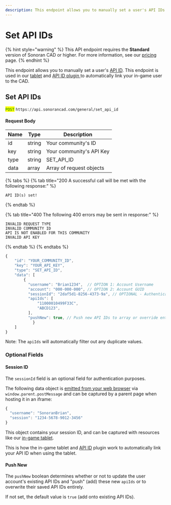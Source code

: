 ```yaml
---
description: This endpoint allows you to manually set a user's API IDs.
---
```


# Set API IDs

{% hint style="warning" %}
This API endpoint requires the **Standard** version of Sonoran CAD or higher. For more information, see our [pricing ](../../../pricing/faq/)page.
{% endhint %}

This endpoint allows you to manually set a user's [API ID](../../getting-started/setting-your-api-id.md). This endpoint is used in our [tablet](broken-reference) and [API ID plugin ](broken-reference)to automatically link your in-game user to the CAD.

## Set API IDs

<mark style="color:green;">`POST`</mark> `https://api.sonorancad.com/general/set_api_id`

#### Request Body

| Name | Type   | Description              |
| ---- | ------ | ------------------------ |
| id   | string | Your community's ID      |
| key  | string | Your community's API Key |
| type | string | SET\_API\_ID             |
| data | array  | Array of request objects |

{% tabs %}
{% tab title="200 A successful call will be met with the following response:" %}
```
API ID(s) set!
```
{% endtab %}

{% tab title="400 The following 400 errors may be sent in response:" %}
```http
INVALID REQUEST TYPE
INVALID COMMUNITY ID
API IS NOT ENABLED FOR THIS COMMUNITY
INVALID API KEY
```
{% endtab %}
{% endtabs %}

```javascript
{
    "id": "YOUR_COMMUNITY_ID",
    "key": "YOUR_API_KEY",
    "type": "SET_API_ID",
    "data": [
        {
          "username": "Brian1234",  // OPTION 1: Account Username
          "account": "000-000-000", // OPTION 2: Account GUID
          "sessionId": "2daf5d1-8256-4373-9a", // OPTIONAL - Authentication
          "apiIds": [
              "11000010499F33C",
              "ABCD123",
          ],
          "pushNew": true, // Push new API IDs to array or override entirely
		    }
    ]
}
```

Note: The `apiIds` will automatically filter out any duplicate values.

### Optional Fields

#### Session ID

The `sessionId` field is an optional field for authentication purposes.

The following data object is [emitted from your web browser](https://developer.mozilla.org/en-US/docs/Web/API/Window/postMessage) via `window.parent.postMessage` and can be captured by a parent page when hosting it in an iframe:

```javascript
{
  "username": "SonoranBrian",
  "session": "1234-5678-9012-3456"
}
```

This object contains your session ID, and can be captured with resources like our [in-game tablet](broken-reference).

This is how the in-game tablet and [API ID](broken-reference) plugin work to automatically link your API ID when using the tablet.

#### Push New

The `pushNew` boolean determines whether or not to update the user account's existing API IDs and "push" (add) these new `apiIds` or to overwrite their saved API IDs entirely.

If not set, the default value is `true` (add onto existing API IDs).

